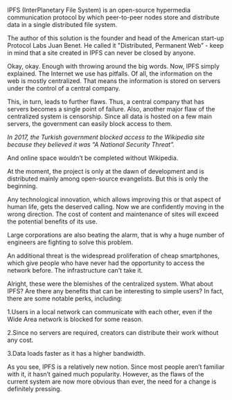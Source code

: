 IPFS (InterPlanetary File System) is an open-source hypermedia communication protocol by which peer-to-peer nodes store and distribute data in a single distributed file system.

The author of this solution is the founder and head of the American start-up Protocol Labs Juan Benet. He called it "Distributed, Permanent Web” - keep in mind that a site created in IPFS can never be closed by anyone.

Okay, okay. Enough with throwing around the big words. Now, IPFS simply explained. The Internet we use has pitfalls. Of all, the information on the web is mostly centralized. That means the information is stored on servers under the control of a central company.

This, in turn, leads to further flaws. Thus, a central company that has servers becomes a single point of failure. Also, another major flaw of the centralized system is censorship. Since all data is hosted on a few main servers, the government can easily block access to them.

*In 2017, the Turkish government blocked access to the Wikipedia site because they believed it was “A National Security Threat”.*

And online space wouldn’t be completed without Wikipedia.

At the moment, the project is only at the dawn of development and is distributed mainly among open-source evangelists. But this is only the beginning.

Any technological innovation, which allows improving this or that aspect of human life, gets the deserved calling. Now we are confidently moving in the wrong direction. The cost of content and maintenance of sites will exceed the potential benefits of its use.

Large corporations are also beating the alarm, that is why a huge number of engineers are fighting to solve this problem.

An additional threat is the widespread proliferation of cheap smartphones, which give people who have never had the opportunity to access the network before. The infrastructure can't take it.
 
Alright, these were the blemishes of the centralized system. What about IPFS? Are there any benefits that can be interesting to simple users? In fact, there are some notable perks, including:

1.Users in a local network can communicate with each other, even if the Wide Area network is blocked for some reason.

2.Since no servers are required, creators can distribute their work without any cost.

3.Data loads faster as it has a higher bandwidth.

As you see, IPFS is a relatively new notion. Since most people aren’t familiar with it, it hasn’t gained much popularity. However, as the flaws of the current system are now more obvious than ever, the need for a change is definitely pressing.

